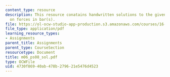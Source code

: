 ```yaml
---
content_type: resource
description: This resource conatains handwritten solutions to the given problem set
  on forces in bar(s).
file: https://ol-ocw-studio-app-production.s3.amazonaws.com/courses/16-01-unified-engineering-i-ii-iii-iv-fall-2005-spring-2006/4730f86940ab478b279621e5476d4523_m06_ps08_sol.pdf
file_type: application/pdf
learning_resource_types:
- Assignments
parent_title: Assignments
parent_type: CourseSection
resourcetype: Document
title: m06_ps08_sol.pdf
type: OCWFile
uid: 4730f869-40ab-478b-2796-21e5476d4523
---
```

